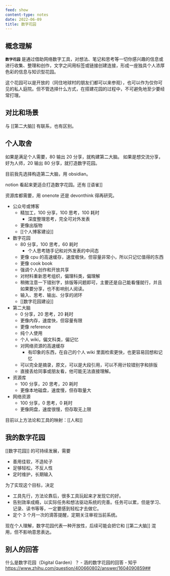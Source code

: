 ```yaml
---
feed: show
content-type: notes
date: 2022-06-09
title: 数字花园
---
```


## 概念理解

**`数字花园`** 是通过借助网络数字工具，对想法、笔记和思考等一切你感兴趣的信息或进行收集、整理和创作，文字之间用标签或链接创建连接，形成一座独具个人浓厚色彩的信息与知识型花园。

这个花园可以是开放的（同住地球村的朋友们都可以来参观），也可以作为仅你可见的私人庭院。但不管选择什么方式，在搭建花园的过程中，不可避免地至少要经常打理。

## 对比和场景

与 [[第二大脑]] 有联系，也有区别。

## 个人取舍

如果是满足个人需要，80 输出 20 分享，就构建第二大脑。
如果是想交流分享，好为人师，20 输出 80 分享，就打造数字花园。

目前我先选择构造第二大脑，用 obsidian。

notion 看起来更适合打造数字花园。还有 [[语雀]]

资源库都需要，用 onenote 还是 devonthink 得再研究。

- 公众号或博客
	- 精加工，100 分享，100 思考，100 耗时
		- 深度整理思考，完全可对外发表
	- 更像出版物
	- [[个人博客建设]]
- 数字花园
	- 80 分享，100 思考，60 耗时
		- 个人思考随手记和对外发表的中间态
	- 更像 cpu 的高速缓存，速度极快，但容量非常小，所以只记忆值得的东西
	- 更像 cook book
	- 强调个人创作和开放共享
	- 对材料重新思考组织，偏理科类，偏理解
	- 稍微注意一下错别字，排版等问题即可，主要还是自己能看懂就行，并且如果要分享，也不影响别人阅读。
	- 输入、思考、输出、分享的闭环
	- [[数字花园建设]]
- 第二大脑
	- 0 分享，20 思考，20 耗时
	- 更像内存，速度快，但容量有限
	- 更像 reference
	- 纯个人使用
	- 个人 wiki，偏文科类，偏记忆
	- 对网络资源的高速缓存
		- 有印象的东西，在自己的个人 wiki 里面检索更快，也更容易回想和记忆
	- 可以完全是摘录，原文，可以是大段引用，可以不用计较错别字和排版
	- 直接丢给同事或朋友看，他可能无法直接理解。
- 资源库
	- 100 分享，20 思考，20 耗时
	- 更像本地磁盘，速度慢，但存取量大
- 网络资源
	- 100 分享，0 思考，0 耗时
	- 更像网盘，速度很慢，但存取无上限

目前以上方法论和工具的映射：[[人和]]

## 我的数字花园

[[数字花园]] 的可持续发展，需要

- 善用佳软，不造轮子
- 足够轻松，不反人性
- 定时维护，长期输入

为了实现这个目标，决定
- 工具先行，方法论靠后，很多工具玩起来才发现它的好。
- 告别效率成瘾，以实际任务和想法驱动系统的完善。任务可以累，但是学习、记录、读书等等，一定要感到轻松才去做它。
- 定个 3 个月一次的滴答提醒，定期关注审视当前系统。

现在个人理解，数字花园代表一种开放性，后续可能会把它和 [[第二大脑]] 混用，但不影响意思表达。

## 别人的回答

什么是数字花园（Digital Garden）？ - 涵的数字花园的回答 - 知乎 https://www.zhihu.com/question/400660802/answer/1604090859##
